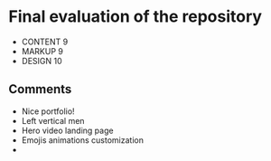 # Final evaluation of the repository
- CONTENT  9
- MARKUP 9
- DESIGN 10

## Comments
- Nice portfolio!
- Left vertical men
- Hero video landing page
- Emojis animations customization
- 
